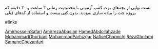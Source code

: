 تست نهایی از بچه‌های بوت کمپ
آزمونی با محدودیت زمانی ۳ ساعت و ۳۰ دقیقه که پروژه چت را پیاده سازی نمودند.
بدون کپی پیست و استفاده از کدهای قبلی

#links

[AmirhosseinSafari](/AmirhosseinSafari/dist)
[AmirrezaAbasian](/AmirrezaAbasian/dist)
[HamedAbdollahzade](/HamedAbdollahzade/dist)
[MohammadGhorbani](/MohammadGhorbani/dist)
[MohammadParhizgar](/MohammadParhizgar/dist)
[NafiseCharmchi](/NafiseCharmchi/dist)
[RezaGholami](/RezaGholami/dist)
[SamaneGhazanfari](/SamaneGhazanfari/dist)
